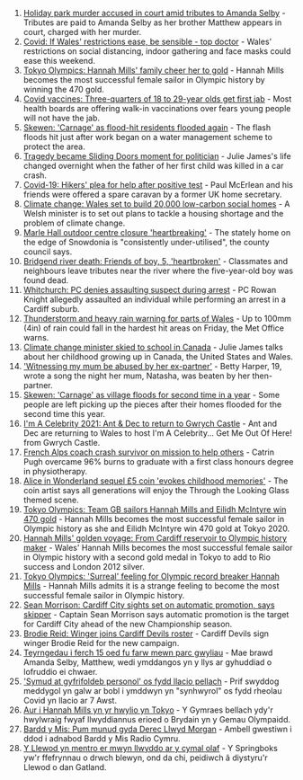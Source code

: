 1. [Holiday park murder accused in court amid tributes to Amanda Selby](https://www.bbc.co.uk/news/uk-wales-58083395) - Tributes are paid to Amanda Selby as her brother Matthew appears in court, charged with her murder.
2. [Covid: If Wales' restrictions ease, be sensible - top doctor](https://www.bbc.co.uk/news/uk-wales-58074305) - Wales' restrictions on social distancing, indoor gathering and face masks could ease this weekend.
3. [Tokyo Olympics: Hannah Mills' family cheer her to gold](https://www.bbc.co.uk/news/uk-wales-58089059) - Hannah Mills becomes the most successful female sailor in Olympic history by winning the 470 gold.
4. [Covid vaccines: Three-quarters of 18 to 29-year olds get first jab](https://www.bbc.co.uk/news/uk-wales-58087242) - Most health boards are offering walk-in vaccinations over fears young people will not have the jab.
5. [Skewen: 'Carnage' as flood-hit residents flooded again](https://www.bbc.co.uk/news/uk-wales-58077730) - The flash floods hit just after work began on a water management scheme to protect the area.
6. [Tragedy became Sliding Doors moment for politician](https://www.bbc.co.uk/news/uk-wales-politics-58058218) - Julie James's life changed overnight when the father of her first child was killed in a car crash.
7. [Covid-19: Hikers' plea for help after positive test](https://www.bbc.co.uk/news/uk-northern-ireland-58075183) - Paul McErlean and his friends were offered a spare caravan by a former UK home secretary.
8. [Climate change: Wales set to build 20,000 low-carbon social homes](https://www.bbc.co.uk/news/uk-wales-58078894) - A Welsh minister is to set out plans to tackle a housing shortage and the problem of climate change.
9. [Marle Hall outdoor centre closure 'heartbreaking'](https://www.bbc.co.uk/news/uk-england-coventry-warwickshire-58085329) - The stately home on the edge of Snowdonia is "consistently under-utilised", the county council says.
10. [Bridgend river death: Friends of boy, 5, 'heartbroken'](https://www.bbc.co.uk/news/uk-wales-58069625) - Classmates and neighbours leave tributes near the river where the five-year-old boy was found dead.
11. [Whitchurch: PC denies assaulting suspect during arrest](https://www.bbc.co.uk/news/uk-wales-58077079) - PC Rowan Knight allegedly assaulted an individual while performing an arrest in a Cardiff suburb.
12. [Thunderstorm and heavy rain warning for parts of Wales](https://www.bbc.co.uk/news/uk-wales-58071768) - Up to 100mm (4in) of rain could fall in the hardest hit areas on Friday, the Met Office warns.
13. [Climate change minister skied to school in Canada](https://www.bbc.co.uk/news/uk-wales-58083390) - Julie James talks about her childhood growing up in Canada, the United States and Wales.
14. ['Witnessing my mum be abused by her ex-partner'](https://www.bbc.co.uk/news/uk-58063101) - Betty Harper, 19, wrote a song the night her mum, Natasha, was beaten by her then-partner.
15. [Skewen: 'Carnage' as village floods for second time in a year](https://www.bbc.co.uk/news/uk-wales-58080833) - Some people are left picking up the pieces after their homes flooded for the second time this year.
16. [I'm A Celebrity 2021: Ant & Dec to return to Gwrych Castle](https://www.bbc.co.uk/news/uk-wales-58071771) - Ant and Dec are returning to Wales to host I'm A Celebrity... Get Me Out Of Here! from Gwrych Castle.
17. [French Alps coach crash survivor on mission to help others](https://www.bbc.co.uk/news/uk-wales-58065023) - Catrin Pugh overcame 96% burns to graduate with a first class honours degree in physiotherapy.
18. [Alice in Wonderland sequel £5 coin 'evokes childhood memories'](https://www.bbc.co.uk/news/uk-wales-58055788) - The coin artist says all generations will enjoy the Through the Looking Glass themed scene.
19. [Tokyo Olympics: Team GB sailors Hannah Mills and Eilidh McIntyre win 470 gold](https://www.bbc.co.uk/sport/olympics/58083440) - Hannah Mills becomes the most successful female sailor in Olympic history as she and Eilidh McIntyre win 470 gold at Tokyo 2020.
20. [Hannah Mills' golden voyage: From Cardiff reservoir to Olympic history maker](https://www.bbc.co.uk/sport/olympics/58023441) - Wales' Hannah Mills becomes the most successful female sailor in Olympic history with a second gold medal in Tokyo to add to Rio success and London 2012 silver.
21. [Tokyo Olympics: 'Surreal' feeling for Olympic record breaker Hannah Mills](https://www.bbc.co.uk/sport/av/olympics/58089435) - Hannah Mills admits it is a strange feeling to become the most successful female sailor in Olympic history.
22. [Sean Morrison: Cardiff City sights set on automatic promotion, says skipper](https://www.bbc.co.uk/sport/football/58080763) - Captain Sean Morrison says automatic promotion is the target for Cardiff City ahead of the new Championship season.
23. [Brodie Reid: Winger joins Cardiff Devils roster](https://www.bbc.co.uk/sport/ice-hockey/58087231) - Cardiff Devils sign winger Brodie Reid for the new campaign.
24. [Teyrngedau i ferch 15 oed fu farw mewn parc gwyliau](https://www.bbc.co.uk/newyddion/58084689) - Mae brawd Amanda Selby, Matthew, wedi ymddangos yn y llys ar gyhuddiad o lofruddio ei chwaer.
25. ['Symud at gyfrifoldeb personol' os fydd llacio pellach](https://www.bbc.co.uk/newyddion/58078760) - Prif swyddog meddygol yn galw ar bobl i ymddwyn yn "synhwyrol" os fydd rheolau Covid yn llacio ar 7 Awst.
26. [Aur i Hannah Mills yn yr hwylio yn Tokyo](https://www.bbc.co.uk/newyddion/58084682) - Y Gymraes bellach ydy'r hwylwraig fwyaf llwyddiannus erioed o Brydain yn y Gemau Olympaidd.
27. [Bardd y Mis: Pum munud gyda Derec Llwyd Morgan](https://www.bbc.co.uk/newyddion/57902974) - Ambell gwestiwn i ddod i adnabod Bardd y Mis Radio Cymru.
28. [Y Llewod yn mentro er mwyn llwyddo ar y cymal olaf](https://www.bbc.co.uk/newyddion/58075694) - Y Springboks yw'r ffefrynnau o drwch blewyn, ond da chi, peidiwch â diystyru'r Llewod o dan Gatland.
